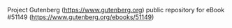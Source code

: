 Project Gutenberg (https://www.gutenberg.org) public repository for
eBook #51149 (https://www.gutenberg.org/ebooks/51149)
